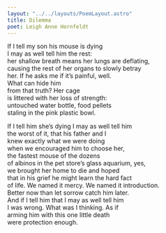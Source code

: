```yaml
---
layout: "../../layouts/PoemLayout.astro"
title: Dilemma
poet: Leigh Anne Hornfeldt
---
```


If I tell my son his mouse is dying  
I may as well tell him the rest:  
her shallow breath means her lungs are deflating,  
causing the rest of her organs to slowly betray  
her. If he asks me if it’s painful, well.  
What can hide him  
from that truth? Her cage  
is littered with her loss of strength:  
untouched water bottle, food pellets  
staling in the pink plastic bowl.

If I tell him she’s dying I may as well tell him  
the worst of it, that his father and I  
knew exactly what we were doing  
when we encouraged him to choose her,  
the fastest mouse of the dozens  
of albinos in the pet store’s glass aquarium, yes,  
we brought her home to die and hoped  
that in his grief he might learn the hard fact  
of life. We named it mercy. We named it introduction.  
Better now than let sorrow catch him later.  
And if I tell him that I may as well tell him  
I was wrong. What was I thinking. As if  
arming him with this one little death  
were protection enough.
